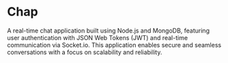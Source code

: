 # Chap
A real-time chat application built using Node.js and MongoDB, featuring user authentication with JSON Web Tokens (JWT) and real-time communication via Socket.io. This application enables secure and seamless conversations with a focus on scalability and reliability.
